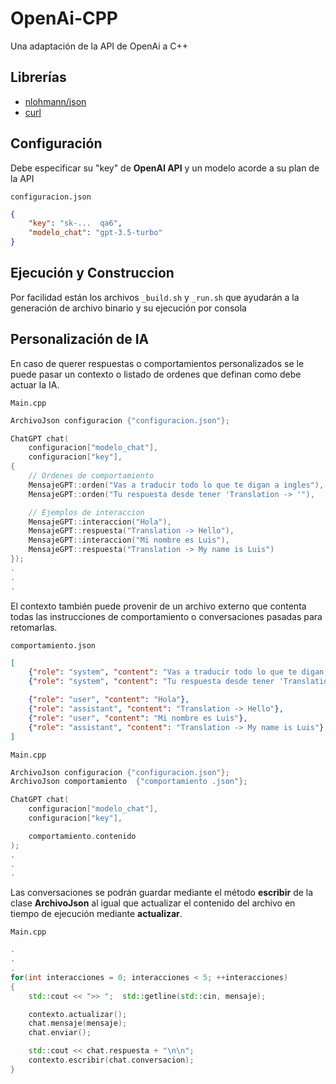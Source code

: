 # OpenAi-CPP
Una adaptación de la API de OpenAi a C++

## Librerías
- [nlohmann/json](https://github.com/nlohmann/json)
- [curl](https://curl.se/)

## Configuración
Debe especificar su "key" de **OpenAI API** y un modelo acorde a su plan de la API

`configuracion.json`
```json
{
    "key": "sk-...  qa6",
    "modelo_chat": "gpt-3.5-turbo"
}
```

## Ejecución y Construccion
Por facilidad están los archivos `_build.sh` y `_run.sh` que ayudarán a la generación de archivo binario y su ejecución por consola


## Personalización de IA
En caso de querer respuestas o comportamientos personalizados se le puede pasar un contexto o listado de ordenes que definan como debe actuar la IA.

`Main.cpp`
```cpp
ArchivoJson configuracion {"configuracion.json"};

ChatGPT chat(
    configuracion["modelo_chat"], 
    configuracion["key"],
{
    // Ordenes de comportamiento
    MensajeGPT::orden("Vas a traducir todo lo que te digan a ingles"),
    MensajeGPT::orden("Tu respuesta desde tener 'Translation -> '"),

    // Ejemplos de interaccion
    MensajeGPT::interaccion("Hola"),
    MensajeGPT::respuesta("Translation -> Hello"),
    MensajeGPT::interaccion("Mi nombre es Luis"),
    MensajeGPT::respuesta("Translation -> My name is Luis")
});
.
.
.
```

El contexto también puede provenir de un archivo externo que contenta todas las instrucciones de comportamiento o conversaciones pasadas para retomarlas.

`comportamiento.json`
```json
[
    {"role": "system", "content": "Vas a traducir todo lo que te digan a ingles"},
    {"role": "system", "content": "Tu respuesta desde tener 'Translation -> '"},

    {"role": "user", "content": "Hola"},
    {"role": "assistant", "content": "Translation -> Hello"},
    {"role": "user", "content": "Mi nombre es Luis"},
    {"role": "assistant", "content": "Translation -> My name is Luis"}
]
```
`Main.cpp`
```cpp
ArchivoJson configuracion {"configuracion.json"};
ArchivoJson comportamiento  {"comportamiento .json"};

ChatGPT chat(
    configuracion["modelo_chat"], 
    configuracion["key"],

    comportamiento.contenido
);
.
.
.
```

Las conversaciones se podrán guardar mediante el método **escribir** de la clase **ArchivoJson** al igual que actualizar el contenido del archivo en tiempo de ejecución mediante **actualizar**.

`Main.cpp`

```cpp
.
.
.
for(int interacciones = 0; interacciones < 5; ++interacciones) 
{
    std::cout << ">> ";  std::getline(std::cin, mensaje);

    contexto.actualizar();
    chat.mensaje(mensaje);
    chat.enviar();

    std::cout << chat.respuesta + "\n\n";
    contexto.escribir(chat.conversacion);
}
```